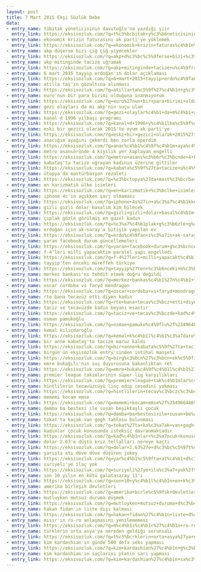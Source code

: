 ```yaml
---
layout: post
title: 7 Mart 2015 Ekşi Sözlük Debe
data:
- entry_name: tübitak yöneticisinin davutoğlu'na yazdığı şiir
  entry_link: https://eksisozluk.com/?q=t%c3%bcbitak+y%c3%b6neticisinin+davuto%c4%9flu%27na+yazd%c4%b1%c4%9f%c4%b1+%c5%9fiir%2f%2349657093
- entry_name: ekonomik krizin faturasını ak parti'ye yüklemek
  entry_link: https://eksisozluk.com/?q=ekonomik+krizin+faturas%c4%b1n%c4%b1+ak+parti%27ye+y%c3%bcklemek%2f%2349645456
- entry_name: akp düşerse bizi çiğ çiğ yiyecekler
  entry_link: https://eksisozluk.com/?q=akp+d%c3%bc%c5%9ferse+bizi+%c3%a7i%c4%9f+%c3%a7i%c4%9f+yiyecekler%2f%2349654829
- entry_name: akp mitinginde tacize uğramak
  entry_link: https://eksisozluk.com/?q=akp+mitinginde+tacize+u%c4%9framak%2f%2349652979
- entry_name: 6 mart 2015 tayyip erdoğan'ın dolar açıklaması
  entry_link: https://eksisozluk.com/?q=6+mart+2015+tayyip+erdo%c4%9fan%27%c4%b1n+dolar+a%c3%a7%c4%b1klamas%c4%b1%2f%2349647678
- entry_name: atilla taş'ın gözaltına alınması
  entry_link: https://eksisozluk.com/?q=atilla+ta%c5%9f%27%c4%b1n+g%c3%b6zalt%c4%b1na+al%c4%b1nmas%c4%b1%2f%2349653701
- entry_name: euro'nun bir para birimi olduğuna inanmıyorum
  entry_link: https://eksisozluk.com/?q=euro%27nun+bir+para+birimi+oldu%c4%9funa+inanm%c4%b1yorum%2f%2349646555
- entry_name: gezi olayları da mı akp'nin suçu ulan
  entry_link: https://eksisozluk.com/?q=gezi+olaylar%c4%b1+da+m%c4%b1+akp%27nin+su%c3%a7u+ulan%2f%2349648147
- entry_name: kanal d 1996 yılbaşı programı
  entry_link: https://eksisozluk.com/?q=kanal+d+1996+y%c4%b1lba%c5%9f%c4%b1+program%c4%b1%2f%2349659758
- entry_name: eski bir gezici olarak 2015'te oyum ak parti'ye
  entry_link: https://eksisozluk.com/?q=eski+bir+gezici+olarak+2015%27te+oyum+ak+parti%27ye%2f%2349659560
- entry_name: anacığım ayağını çekerdi ben zorla öperdim
  entry_link: https://eksisozluk.com/?q=anac%c4%b1%c4%9f%c4%b1m+aya%c4%9f%c4%b1n%c4%b1+%c3%a7ekerdi+ben+zorla+%c3%b6perdim%2f%2349658873
- entry_name: metro asansöründe 4 kişilik yer kaplayan engelli
  entry_link: https://eksisozluk.com/?q=metro+asans%c3%b6r%c3%bcnde+4+ki%c5%9filik+yer+kaplayan+engelli%2f%2349646766
- entry_name: kabataş'ta tacize uğrayan kadının üzerine gittiler
  entry_link: https://eksisozluk.com/?q=kabata%c5%9f%27ta+tacize+u%c4%9frayan+kad%c4%b1n%c4%b1n+%c3%bczerine+gittiler%2f%2349649935
- entry_name: ütopya'da mastürbasyon rezaleti
  entry_link: https://eksisozluk.com/?q=%c3%bctopya%27da+mast%c3%bcrbasyon+rezaleti%2f%2349648096
- entry_name: en karizmatik ülke isimleri
  entry_link: https://eksisozluk.com/?q=en+karizmatik+%c3%bclke+isimleri%2f%2349655327
- entry_name: iphone 4s'in açıkken şarj olmaması
  entry_link: https://eksisozluk.com/?q=iphone+4s%27in+a%c3%a7%c4%b1kken+%c5%9farj+olmamas%c4%b1%2f%2349654005
- entry_name: gizli gizli dolar basalım kim bilecek
  entry_link: https://eksisozluk.com/?q=gizli+gizli+dolar+basal%c4%b1m+kim+bilecek%2f%2349658928
- entry_name: çıplak gözle görülmüş en güzel kadın
  entry_link: https://eksisozluk.com/?q=%c3%a7%c4%b1plak+g%c3%b6zle+g%c3%b6r%c3%bclm%c3%bc%c5%9f+en+g%c3%bczel+kad%c4%b1n%2f%2349646708
- entry_name: erdoğan için ak-saray'a bitişik yapılan ev
  entry_link: https://eksisozluk.com/?q=erdo%c4%9fan+i%c3%a7in+ak-saray%27a+biti%c5%9fik+yap%c4%b1lan+ev%2f%2349655011
- entry_name: yaran facebook durum güncellemeleri
  entry_link: https://eksisozluk.com/?q=yaran+facebook+durum+g%c3%bcncellemeleri%2f%2349646265
- entry_name: f-4'leri milli yapacaktım paralel yapı engelledi
  entry_link: https://eksisozluk.com/?q=f-4%27leri+milli+yapacakt%c4%b1m+paralel+yap%c4%b1+engelledi%2f%2349659942
- entry_name: tayyip'ten önceki müreffeh türkiye
  entry_link: https://eksisozluk.com/?q=tayyip%27ten+%c3%b6nceki+m%c3%bcreffeh+t%c3%bcrkiye%2f%2349657211
- entry_name: merkez bankası'nı tehdit etmek doğru değildi
  entry_link: https://eksisozluk.com/?q=merkez+bankas%c4%b1%27n%c4%b1+tehdit+etmek+do%c4%9fru+de%c4%9fildi%2f%2349655003
- entry_name: oscar cordoba vs faryd mondragon
  entry_link: https://eksisozluk.com/?q=oscar+cordoba+vs+faryd+mondragon%2f%2349651161
- entry_name: rte bana tecavüz etti diyen kadın
  entry_link: https://eksisozluk.com/?q=rte+bana+tecav%c3%bcz+etti+diyen+kad%c4%b1n%2f%2349651726
- entry_name: taciz ve tecavüzde kadın beyanı esastır
  entry_link: https://eksisozluk.com/?q=taciz+ve+tecav%c3%bczde+kad%c4%b1n+beyan%c4%b1+esast%c4%b1r%2f%2349649253
- entry_name: osman pamukoğlu
  entry_link: https://eksisozluk.com/?q=osman+pamuko%c4%9flu%2f%2349648758
- entry_name: kemal kılıçdaroğlu
  entry_link: https://eksisozluk.com/?q=kemal+k%c4%b1l%c4%b1%c3%a7daro%c4%9flu%2f%2349653310
- entry_name: bir anne kabataş'ta tacize maruz kaldı
  entry_link: https://eksisozluk.com/?q=bir+anne+kabata%c5%9f%27ta+tacize+maruz+kald%c4%b1%2f%2349651367
- entry_name: birgün'ün ekşisözlük entry'sinden intihal manşeti
  entry_link: https://eksisozluk.com/?q=birg%c3%bcn%27%c3%bcn+ek%c5%9fis%c3%b6zl%c3%bck+entry%27sinden+intihal+man%c5%9feti%2f%2349646683
- entry_name: emre bukağılı'nın suç duyurusuna bakanlıktan ret
  entry_link: https://eksisozluk.com/?q=emre+buka%c4%9f%c4%b1l%c4%b1%27n%c4%b1n+su%c3%a7+duyurusuna+bakanl%c4%b1ktan+ret%2f%2349658018
- entry_name: premier league takımlarının süper lig karşılıkları
  entry_link: https://eksisozluk.com/?q=premier+league+tak%c4%b1mlar%c4%b1n%c4%b1n+s%c3%bcper+lig+kar%c5%9f%c4%b1l%c4%b1klar%c4%b1%2f%2349667855
- entry_name: hintlilerin tecavüzcüyü linç edip cesedini yakması
  entry_link: https://eksisozluk.com/?q=hintlilerin+tecav%c3%bczc%c3%bcy%c3%bc+lin%c3%a7+edip+cesedini+yakmas%c4%b1%2f%2349646843
- entry_name: mememi kocam emse
  entry_link: https://eksisozluk.com/?q=mememi+kocam+emse%2f%2349664469
- entry_name: demba ba bestesi ile susan beşiktaşlı çocuk
  entry_link: https://eksisozluk.com/?q=demba+ba+bestesi+ile+susan+be%c5%9fikta%c5%9fl%c4%b1+%c3%a7ocuk%2f%2349648426
- entry_name: tokat'ta kaçak van gogh tablosu bulunması
  entry_link: https://eksisozluk.com/?q=tokat%27ta+ka%c3%a7ak+van+gogh+tablosu+bulunmas%c4%b1%2f%2349661687
- entry_name: kadınlar çocuk konusunda isteksiz davranmaktadır
  entry_link: https://eksisozluk.com/?q=kad%c4%b1nlar+%c3%a7ocuk+konusunda+isteksiz+davranmaktad%c4%b1r%2f%2349654242
- entry_name: dolar 2.63'e düştü kriz tellalları nereye kaçtı
  entry_link: https://eksisozluk.com/?q=dolar+2.63%27e+d%c3%bc%c5%9ft%c3%bc+kriz+tellallar%c4%b1+nereye+ka%c3%a7t%c4%b1%2f%2349658050
- entry_name: yarışta atı döve döve düşüren jokey
  entry_link: https://eksisozluk.com/?q=yar%c4%b1%c5%9fta+at%c4%b1+d%c3%b6ve+d%c3%b6ve+d%c3%bc%c5%9f%c3%bcren+jokey%2f%2349650868
- entry_name: suriyeli'ye ilaç yok
  entry_link: https://eksisozluk.com/?q=suriyeli%27ye+ila%c3%a7+yok%2f%2349660657
- entry_name: son 10 yılın en kötü galatasaray 11'i
  entry_link: https://eksisozluk.com/?q=son+10+y%c4%b1l%c4%b1n+en+k%c3%b6t%c3%bc+galatasaray+11%27i%2f%2349646573
- entry_name: amerika birleşik devletleri
  entry_link: https://eksisozluk.com/?q=amerika+birle%c5%9fik+devletleri%2f%2349647721
- entry_name: mutluyken mutsuz duruma düşmek
  entry_link: https://eksisozluk.com/?q=mutluyken+mutsuz+duruma+d%c3%bc%c5%9fmek%2f%2349646610
- entry_name: hakan fidan'ın liste dışı kalması
  entry_link: https://eksisozluk.com/?q=hakan+fidan%27%c4%b1n+liste+d%c4%b1%c5%9f%c4%b1+kalmas%c4%b1%2f%2349658766
- entry_name: mısır'ın ro-ro anlaşmasını yenilememesi
  entry_link: https://eksisozluk.com/?q=m%c4%b1s%c4%b1r%27%c4%b1n+ro-ro+anla%c5%9fmas%c4%b1n%c4%b1+yenilememesi%2f%2349652093
- entry_name: türklerin orta asya'ya nereden geldiği sorunsalı
  entry_link: https://eksisozluk.com/?q=t%c3%bcrklerin+orta+asya%27ya+nereden+geldi%c4%9fi+sorunsal%c4%b1%2f%2349661659
- entry_name: kim kardashian'ın günde 500 defa seks yapması
  entry_link: https://eksisozluk.com/?q=kim+kardashian%27%c4%b1n+g%c3%bcnde+500+defa+seks+yapmas%c4%b1%2f%2349663668
- entry_name: kim kardashian'ın saçlarını platin sarı yapması
  entry_link: https://eksisozluk.com/?q=kim+kardashian%27%c4%b1n+sa%c3%a7lar%c4%b1n%c4%b1+platin+sar%c4%b1+yapmas%c4%b1%2f%2349649483
---
```

